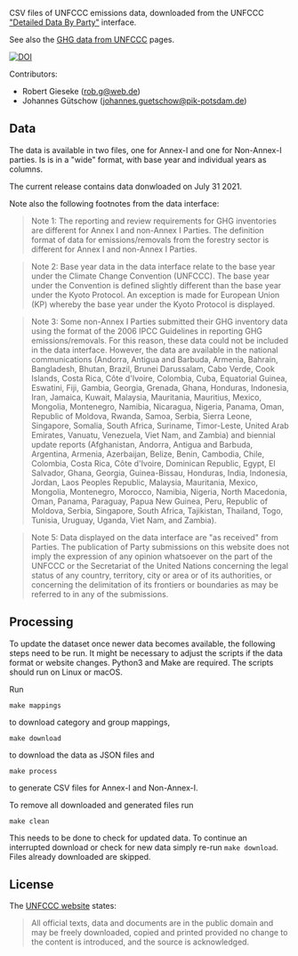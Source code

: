 CSV files of UNFCCC emissions data, downloaded from the UNFCCC ["Detailed Data By Party"](http://di.unfccc.int/detailed_data_by_party) interface.

See also the [GHG data from UNFCCC](https://unfccc.int/process-and-meetings/transparency-and-reporting/greenhouse-gas-data/ghg-data-unfccc/ghg-data-from-unfccc)
pages.

[![DOI](https://www.zenodo.org/badge/DOI/10.5281/zenodo.1300334.svg)](https://doi.org/10.5281/zenodo.1300334)

Contributors:

- Robert Gieseke (<rob.g@web.de>)
- Johannes Gütschow (<johannes.guetschow@pik-potsdam.de>)


## Data

The data is available in two files, one for Annex-I and one for Non-Annex-I parties.
Is is in a "wide" format, with base year and individual years as columns.

The current release contains data donwloaded on July 31 2021.

Note also the following footnotes from the data interface:

> Note 1: The reporting and review requirements for GHG inventories are different for Annex I and non-Annex I Parties. The definition format of data for emissions/removals from the forestry sector is different for Annex I and non-Annex I Parties.

> Note 2: Base year data in the data interface relate to the base year under the Climate Change Convention (UNFCCC). The base year under the Convention is defined slightly different than the base year under the Kyoto Protocol. An exception is made for European Union (KP) whereby the base year under the Kyoto Protocol is displayed.

> Note 3: Some non-Annex I Parties submitted their GHG inventory data using the format of the 2006 IPCC Guidelines in reporting GHG emissions/removals. For this reason, these data could not be included in the data interface. However, the data are available in the national communications (Andorra, Antigua and Barbuda, Armenia, Bahrain, Bangladesh, Bhutan, Brazil, Brunei Darussalam, Cabo Verde, Cook Islands, Costa Rica, Côte d'Ivoire, Colombia, Cuba, Equatorial Guinea, Eswatini, Fiji, Gambia, Georgia, Grenada, Ghana, Honduras, Indonesia, Iran, Jamaica, Kuwait, Malaysia, Mauritania, Mauritius, Mexico, Mongolia, Montenegro, Namibia, Nicaragua, Nigeria, Panama, Oman, Republic of Moldova, Rwanda, Samoa, Serbia, Sierra Leone, Singapore, Somalia, South Africa, Suriname, Timor-Leste, United Arab Emirates, Vanuatu, Venezuela, Viet Nam, and Zambia) and biennial update reports (Afghanistan, Andorra, Antigua and Barbuda, Argentina, Armenia, Azerbaijan, Belize, Benin, Cambodia, Chile, Colombia, Costa Rica, Côte d'Ivoire, Dominican Republic, Egypt, El Salvador, Ghana, Georgia, Guinea-Bissau, Honduras, India, Indonesia, Jordan, Laos Peoples Republic, Malaysia, Mauritania, Mexico, Mongolia, Montenegro, Morocco, Namibia, Nigeria, North Macedonia, Oman, Panama, Paraguay, Papua New Guinea, Peru, Republic of Moldova, Serbia, Singapore, South Africa, Tajikistan, Thailand, Togo, Tunisia, Uruguay, Uganda, Viet Nam, and Zambia).

> Note 5: Data displayed on the data interface are "as received" from Parties. The publication of Party submissions on this website does not imply the expression of any opinion whatsoever on the part of the UNFCCC or the Secretariat of the United Nations concerning the legal status of any country, territory, city or area or of its authorities, or concerning the delimitation of its frontiers or boundaries as may be referred to in any of the submissions.


## Processing

To update the dataset once newer data becomes available, the following steps need to be run. It might be necessary to adjust the scripts if the data format or website changes. Python3 and Make are required. The scripts should run on Linux or macOS.

Run

```shell
make mappings
```

to download category and group mappings,

```shell
make download
```

to download the data as JSON files and

```shell
make process
```

to generate CSV files for Annex-I and Non-Annex-I.

To remove all downloaded and generated files run

```shell
make clean
```

This needs to be done to check for updated data. To continue an interrupted
download or check for new data simply re-run `make download`.
Files already downloaded are skipped.


## License

The [UNFCCC website](http://unfccc.int/home/items/2783.php) states:

> All official texts, data and documents are in the public domain and may be freely downloaded, copied and printed provided no change to the content is introduced, and the source is acknowledged.
